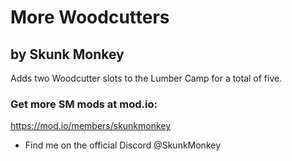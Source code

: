 
# More Woodcutters
## by Skunk Monkey

Adds two Woodcutter slots to the Lumber Camp for a total of five.

### Get more SM mods at mod.io:
https://mod.io/members/skunkmonkey

- Find me on the official Discord @SkunkMonkey